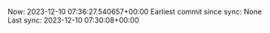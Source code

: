 Now: 2023-12-10 07:36:27.540657+00:00 Earliest commit since sync: None Last sync: 2023-12-10 07:30:08+00:00
